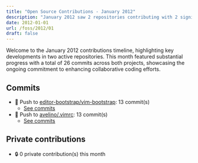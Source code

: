 ```yaml
---
title: "Open Source Contributions - January 2012"
description: "January 2012 saw 2 repositories contributing with 2 significant pushes, totaling 26 new commits that enhanced project collaboration and development."
date: 2012-01-01
url: /foss/2012/01
draft: false
---
```


Welcome to the January 2012 contributions timeline, highlighting key developments in two active repositories. This month featured substantial progress with a total of 26 commits across both projects, showcasing the ongoing commitment to enhancing collaborative coding efforts.

## Commits

- 🔨 Push to [editor-bootstrap/vim-bootstrap](https://github.com/editor-bootstrap/vim-bootstrap): 13 commit(s)
  - [See commits](https://github.com/editor-bootstrap/vim-bootstrap/commits?author=avelino&since=2012-01-01T00:00:00Z&until=2012-01-31T23:59:59Z)
- 🔨 Push to [avelino/.vimrc](https://github.com/avelino/.vimrc): 13 commit(s)
  - [See commits](https://github.com/avelino/.vimrc/commits?author=avelino&since=2012-01-01T00:00:00Z&until=2012-01-31T23:59:59Z)

## Private contributions

- 🔒 0 private contribution(s) this month

